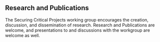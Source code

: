 ## Research and Publications ## 

The Securing Critical Projects working group encourages the creation, discussion, and dissemination of research. Research and Publications are welcome, and presentations to and discussions with the workgroup are welcome as well. 
